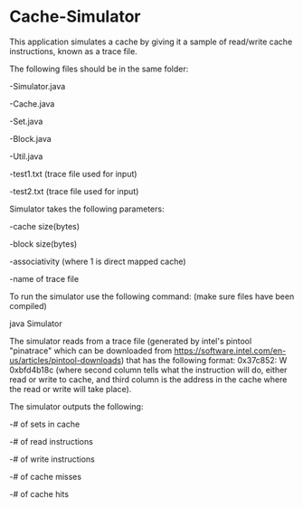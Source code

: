 # Cache-Simulator
This application simulates a cache by giving it a sample of read/write cache instructions, known as a trace file.

The following files should be in the same folder:

   -Simulator.java
   
   -Cache.java
   
   -Set.java
   
   -Block.java
   
   -Util.java
   
   -test1.txt (trace file used for input)
   
   -test2.txt (trace file used for input)
   

Simulator takes the following parameters:

   -cache size(bytes)
   
   -block size(bytes)
   
   -associativity (where 1 is direct mapped cache)
   
   -name of trace file
   

To run the simulator use the following command: (make sure files have been compiled)

   java Simulator <size of cache> <size of block> <associativity> <name of trace file>

The simulator reads from a trace file (generated by intel's pintool "pinatrace" which can
be downloaded from https://software.intel.com/en-us/articles/pintool-downloads) that 
has the following format: 0x37c852: W 0xbfd4b18c (where second column tells what the 
instruction will do, either read or write to cache, and third column is the address in the
cache where the read or write will take place).

The simulator outputs the following:

   -# of sets in cache
   
   -# of read instructions
   
   -# of write instructions
   
   -# of cache misses
   
   -# of cache hits
